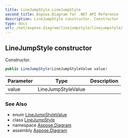 ```yaml
---
title: LineJumpStyle.LineJumpStyle
second_title: Aspose.Diagram for .NET API Reference
description: LineJumpStyle constructor. Constructor
type: docs
url: /net/aspose.diagram/linejumpstyle/linejumpstyle/
---
```

## LineJumpStyle constructor

Constructor.

```csharp
public LineJumpStyle(LineJumpStyleValue value)
```

| Parameter | Type | Description |
| --- | --- | --- |
| value | LineJumpStyleValue |  |

### See Also

* enum [LineJumpStyleValue](../../linejumpstylevalue/)
* class [LineJumpStyle](../)
* namespace [Aspose.Diagram](../../linejumpstyle/)
* assembly [Aspose.Diagram](../../../)


